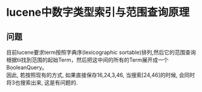 # lucene中数字类型索引与范围查询原理

## 问题

目前lucene要求term按照字典序\(lexicographic sortable\)排列,然后它的范围查询根据tii找到范围的起始Term，然后把这中间的所有的Term展开成一个BooleanQuery。  
因此, 若按照现有的方式, 如果直接保存16,24,3,46, 当搜索\[24,46\]的时候, 会同时将3也搜索出来, 这是有问题的.



